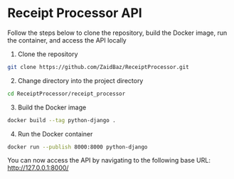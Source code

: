 # Receipt Processor API

Follow the steps below to clone the repository, build the Docker image, run the container, and access the API locally

1. Clone the repository
```bash
git clone https://github.com/ZaidBaz/ReceiptProcessor.git
```
2. Change directory into the project directory
```bash
cd ReceiptProcessor/receipt_processor
```
3. Build the Docker image
```bash
docker build --tag python-django .
```
4. Run the Docker container
```bash
docker run --publish 8000:8000 python-django
```

You can now access the API by navigating to the following base URL: http://127.0.0.1:8000/
